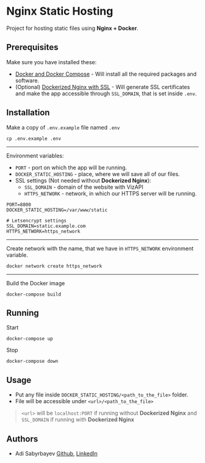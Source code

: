 # Nginx Static Hosting

Project for hosting static files using **Nginx + Docker**.

## Prerequisites

Make sure you have installed these:
- [Docker and Docker Compose](https://phoenixnap.com/kb/install-docker-compose-on-ubuntu-20-04) - Will install all the required packages and software.
- (Optional) [Dockerized Nginx with SSL](https://github.com/madrigals1/nginx) - Will generate SSL certificates and make the app accessible through `SSL_DOMAIN`, that is set inside `.env`.

## Installation

Make a copy of `.env.example` file named `.env`

```shell script
cp .env.example .env
```

---

Environment variables:
- `PORT` - port on which the app will be running.
- `DOCKER_STATIC_HOSTING` - place, where we will save all of our files.
- SSL settings (Not needed without **Dockerized Nginx**):
    - `SSL_DOMAIN` - domain of the website with VizAPI
    - `HTTPS_NETWORK` - network, in which our HTTPS server will be running. 

```dotenv
PORT=8800
DOCKER_STATIC_HOSTING=/var/www/static

# Letsencrypt settings
SSL_DOMAIN=static.example.com
HTTPS_NETWORK=https_network
```

---

Create network with the name, that we have in `HTTPS_NETWORK` environment variable.

```shell script
docker network create https_network
```

---

Build the Docker image

```shell script
docker-compose build
```

## Running

Start
```
docker-compose up
```

Stop
```
docker-compose down
```

## Usage

- Put any file inside `DOCKER_STATIC_HOSTING/<path_to_the_file>` folder.
- File will be accessible under `<url>/<path_to_the_file>`
> `<url>` will be `localhost:PORT` if running without **Dockerized Nginx** and `SSL_DOMAIN` if running with **Dockerized Nginx**

## Authors
- Adi Sabyrbayev [Github](https://github.com/madrigals1), [LinkedIn](https://www.linkedin.com/in/madrigals1/)
